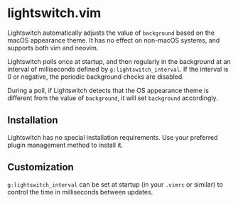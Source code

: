 # lightswitch.vim

Lightswitch automatically adjusts the value of `background` based on the macOS appearance theme. It has no effect on
non-macOS systems, and supports both vim and neovim.

Lightswitch polls once at startup, and then regularly in the background at an interval of milliseconds defined by
`g:lightswitch_interval`. If the interval is 0 or negative, the periodic background checks are disabled.

During a poll, if Lightswitch detects that the OS appearance theme is different from the value of `background`, it will
set `background` accordingly.


## Installation

Lightswitch has no special installation requirements. Use your preferred plugin management method to install it.


## Customization

`g:lightswitch_interval` can be set at startup (in your `.vimrc` or similar) to control the time in milliseconds between
updates.
